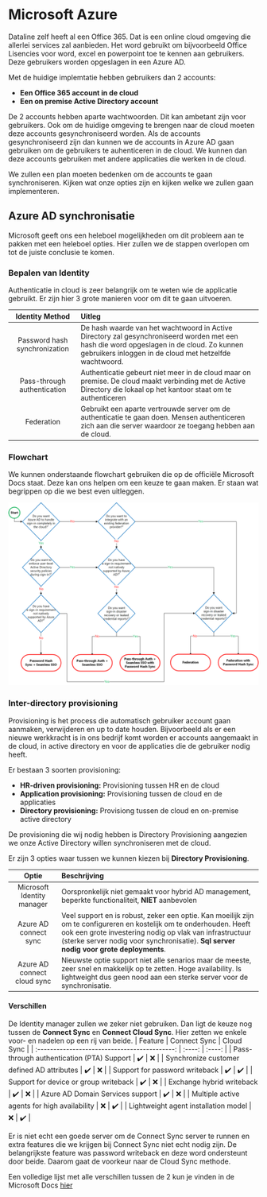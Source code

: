 # Microsoft Azure

Dataline zelf heeft al een Office 365. Dat is een online cloud omgeving die allerlei services zal aanbieden. Het word gebruikt om bijvoorbeeld Office Lisencies voor word, excel en powerpoint toe te kennen aan gebruikers. Deze gebruikers worden opgeslagen in een Azure AD.

Met de huidige implemtatie hebben gebruikers dan 2 accounts:
- **Een Office 365 account in de cloud**
- **Een on premise Active Directory account**

De 2 accounts hebben aparte wachtwoorden. Dit kan ambetant zijn voor gebruikers. Ook om de huidige omgeving te brengen naar de cloud moeten deze accounts gesynchroniseerd worden. Als de accounts gesynchroniseerd zijn dan kunnen we de accounts in Azure AD gaan gebruiken om de gebruikers te auhenticeren in de cloud. We kunnen dan deze accounts gebruiken met andere applicaties die werken in de cloud.

We zullen een plan moeten bedenken om de accounts te gaan synchroniseren. Kijken wat onze opties zijn en kijken welke we zullen gaan implementeren.

## Azure AD synchronisatie

Microsoft geeft ons een heleboel mogelijkheden om dit probleem aan te pakken met een heleboel opties. Hier zullen we de stappen overlopen om tot de juiste conclusie te komen.

### Bepalen van Identity

Authenticatie in cloud is zeer belangrijk om te weten wie de applicatie gebruikt. Er zijn hier 3 grote manieren voor om dit te gaan uitvoeren.

| Identity Method | Uitleg |
| :---: | :--- |
| Password hash synchronization | De hash waarde van het wachtwoord in Active Directory zal gesynchroniseerd worden met een hash die word opgeslagen in de cloud. Zo kunnen gebruikers inloggen in de cloud met hetzelfde wachtwoord. |
| Pass-through authentication | Authenticatie gebeurt niet meer in de cloud maar on premise. De cloud maakt verbinding met de Active Directory die lokaal op het kantoor staat om te authenticeren |
| Federation | Gebruikt een aparte vertrouwde server om de authenticatie te gaan doen. Mensen authenticeren zich aan die server waardoor ze toegang hebben aan de cloud. |

### Flowchart

We kunnen onderstaande flowchart gebruiken die op de officiële Microsoft Docs staat. Deze kan ons helpen om een keuze te gaan maken. Er staan wat begrippen op die we best even uitleggen.

![Flowchart Bepalen identity](./img/azure-ad-authn-image.png)

### Inter-directory provisioning

Provisioning is het process die automatisch gebruiker account gaan aanmaken, verwijderen en up to date houden. Bijvoorbeeld als er een nieuwe werkkracht is in ons bedrijf komt worden er accounts aangemaakt in de cloud, in active directory en voor de applicaties die de gebruiker nodig heeft.

Er bestaan 3 soorten provisioning:

- **HR-driven provisioning:** Provisioning tussen HR en de cloud
- **Application provisioning:** Provisioning tussen de cloud en de applicaties
- **Directory provisioning:** Provisiong tussen de cloud en on-premise active directory

De provisioning die wij nodig hebben is Directory Provisioning aangezien we onze Active Directory willen synchroniseren met de cloud. 

Er zijn 3 opties waar tussen we kunnen kiezen bij **Directory Provisioning**.

| Optie  | Beschrijving |
| :---: | :--- |
| Microsoft Identity manager | Oorspronkelijk niet gemaakt voor hybrid AD management, beperkte functionaliteit, **NIET** aanbevolen |
| Azure AD connect sync  | Veel support en is robust, zeker een optie. Kan moeilijk zijn om te configureren en kostelijk om te onderhouden. Heeft ook een grote investering nodig op vlak van infrastructuur (sterke server nodig voor synchronisatie). **Sql server nodig voor grote deployments**. |
| Azure AD connect cloud sync | Nieuwste optie support niet alle senarios maar de meeste, zeer snel en makkelijk op te zetten. Hoge availability.  Is lightweight dus geen nood aan een sterke server voor de synchronisatie. |


#### Verschillen

De Identity manager zullen we zeker niet gebruiken. Dan ligt de keuze nog tussen de **Connect Sync** en **Connect Cloud Sync**. Hier zetten we enkele voor- en nadelen op een rij van beide.
| Feature                                       | Connect Sync | Cloud Sync |
| :-------------------------------------------: | :----: | :----: |
| Pass-through authentication (PTA) Support     |   ✔️   |   ❌   |
| Synchronize customer defined AD attributes    |   ✔️   |   ❌   |
| Support for password writeback                |   ✔️   |   ✔️   |
| Support for device or group writeback         |   ✔️   |   ❌   |
| Exchange hybrid writeback                     |   ✔️   |   ❌   |
| Azure AD Domain Services support              |   ✔️   |   ❌   |
| Multiple active agents for high availability  |   ❌   |   ✔️   |
| Lightweight agent installation model          |   ❌   |   ✔️   |

Er is niet echt een goede server om de Connect Sync server te runnen en extra features die we krijgen bij Connect Sync niet echt nodig zijn. De belangrijkste feature was password writeback en deze word ondersteunt door beide. Daarom gaat de voorkeur naar de Cloud Sync methode.

Een volledige lijst met alle verschillen tussen de 2 kun je vinden in de Microsoft Docs [hier](https://docs.microsoft.com/en-us/azure/active-directory/cloud-sync/what-is-cloud-sync#comparison-between-azure-ad-connect-and-cloud-sync)